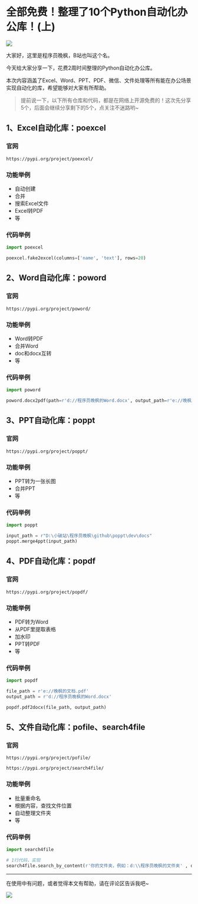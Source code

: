 # 全部免费！整理了10个Python自动化办公库！(上)


![](https://article-1300615378.cos.ap-nanjing.myqcloud.com/python-office%2F10%E4%B8%AA%E8%87%AA%E5%8A%A8%E5%8C%96%E5%8A%9E%E5%85%AC%E5%BA%93%2Fcover.jpg)

大家好，这里是程序员晚枫，B站也叫这个名。

今天给大家分享一下，花费2周时间整理的Python自动化办公库。

本次内容涵盖了Excel、Word、PPT、PDF、微信、文件处理等所有能在办公场景实现自动化的库，希望能够对大家有所帮助。

> 提前说一下，以下所有仓库和代码，都是在网络上开源免费的！这次先分享5个，后面会继续分享剩下的5个，点关注不迷路哟~
## 1、Excel自动化库：poexcel
### 官网

``https://pypi.org/project/poexcel/``

### 功能举例
- 自动创建
- 合并
- 搜索Excel文件
- Excel转PDF
- 等
### 代码举例

```python
import poexcel

poexcel.fake2excel(columns=['name', 'text'], rows=20)
```


## 2、Word自动化库：poword
### 官网

``https://pypi.org/project/poword/``

### 功能举例
- Word转PDF
- 合并Word
- doc和docx互转
- 等
### 代码举例

```python
import poword

poword.docx2pdf(path=r'd://程序员晚枫的Word.docx', output_path=r'e://晚枫的文档.pdf')
```


## 3、PPT自动化库：poppt
### 官网

``https://pypi.org/project/poppt/``

### 功能举例
- PPT转为一张长图
- 合并PPT
- 等
### 代码举例

```python
import poppt

input_path = r"D:\小破站\程序员晚枫\github\poppt\dev\docs"
poppt.merge4ppt(input_path)
```

## 4、PDF自动化库：popdf
### 官网

``https://pypi.org/project/popdf/``

### 功能举例
- PDF转为Word
- 从PDF里提取表格
- 加水印
- PPT转PDF
- 等
### 代码举例

```python
import popdf

file_path = r'e://晚枫的文档.pdf'
output_path = r'd://程序员晚枫的Word.docx'

popdf.pdf2docx(file_path, output_path)
```

## 5、文件自动化库：pofile、search4file
### 官网

``https://pypi.org/project/pofile/``

``https://pypi.org/project/search4file/``


### 功能举例
- 批量重命名
- 根据内容，查找文件位置
- 自动整理文件夹
- 等
### 代码举例

```python
import search4file

# 1行代码，实现 
search4file.search_by_content(r'你的文件夹，例如：d:\\程序员晚枫的文件夹' , content="你需要查找的文件里面的内容，例如：所有平台都叫-程序员晚枫")
```

---

在使用中有问题，或者觉得本文有帮助，请在评论区告诉我吧~

![](https://article-1300615378.cos.ap-nanjing.myqcloud.com/python-office/10%E4%B8%AA%E8%87%AA%E5%8A%A8%E5%8C%96%E5%8A%9E%E5%85%AC%E5%BA%93/in-1.jpg)

